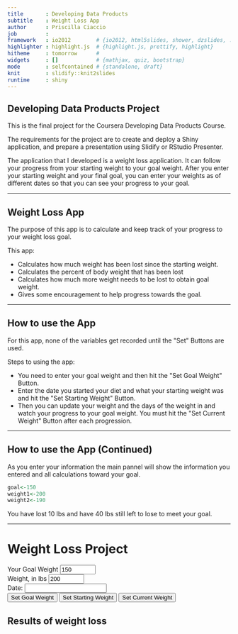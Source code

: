 ```yaml
---
title       : Developing Data Products
subtitle    : Weight Loss App
author      : Priscilla Ciaccio
job         : 
framework   : io2012        # {io2012, html5slides, shower, dzslides, ...}
highlighter : highlight.js  # {highlight.js, prettify, highlight}
hitheme     : tomorrow      # 
widgets     : []            # {mathjax, quiz, bootstrap}
mode        : selfcontained # {standalone, draft}
knit        : slidify::knit2slides
runtime     : shiny
---
```


## Developing Data Products Project

This is the final project for the Coursera Developing Data Products Course.

The requirements for the project are to create and deploy a Shiny application, and prepare a presentation using Slidify or RStudio Presenter.

The application that I developed is a weight loss application.  It can follow your progress from your starting weight to your goal weight. After you enter your starting weight and your final  goal, you can enter your weights as of different dates so that you can see your progress to your goal.

---

## Weight Loss App

The purpose of this app is to calculate and keep track of 
your progress to your weight loss goal.

This app:
* Calculates how much weight has been lost since the starting weight.
* Calculates the percent of body weight that has been lost
* Calculates how much more weight needs to be lost to obtain goal weight.
* Gives some encouragement to help progress towards the goal.

--- 

## How to use the App

For this app, none of the variables get recorded until the "Set" Buttons are used.

Steps to using the app:

* You need to enter your goal weight and then hit the "Set Goal Weight" Button.
* Enter the date you started your diet and what your starting weight was and hit the "Set Starting Weight" Button.
* Then you can update your weight and the days of the weight in and watch your progress to your goal weight. You must hit the "Set Current Weight" Button after each progression.

--- 

## How to use the App (Continued)

As you enter your information the main pannel will show the information you entered and all calculations toward your goal.


```r
goal<-150
weight1<-200
weight2<-190
```

You have lost 10 lbs and have 40 lbs still left to lose to meet your goal.

---

<!--html_preserve--><div class="container-fluid">
<div class="row">
<div class="col-sm-12">
<h1>Weight Loss Project</h1>
</div>
</div>
<div class="row">
<div class="col-sm-4">
<form class="well">
<div class="form-group shiny-input-container">
<label for="goal">Your Goal Weight</label>
<input id="goal" type="number" class="form-control" value="150" min="100" max="600" step="0.1"/>
</div>
<div class="form-group shiny-input-container">
<label for="weight">Weight, in lbs</label>
<input id="weight" type="number" class="form-control" value="200" min="100" max="600" step="0.1"/>
</div>
<div id="date" class="shiny-date-input form-group shiny-input-container">
<label class="control-label" for="date">Date:</label>
<input type="text" class="form-control datepicker" data-date-language="en" data-date-weekstart="0" data-date-format="yyyy-mm-dd" data-date-start-view="month"/>
</div>
<button id="goButton3" type="button" class="btn btn-default action-button">Set Goal Weight</button>
<button id="goButton" type="button" class="btn btn-default action-button">Set Starting Weight</button>
<button id="goButton2" type="button" class="btn btn-default action-button">Set Current Weight</button>
</form>
</div>
<div class="col-sm-8">
<h2>Results of weight loss</h2>
<div id="text1" class="shiny-html-output"></div>
<div id="text2" class="shiny-html-output"></div>
<div id="text3" class="shiny-html-output"></div>
<pre id="text4" class="shiny-text-output"></pre>
</div>
</div>
</div><!--/html_preserve-->



